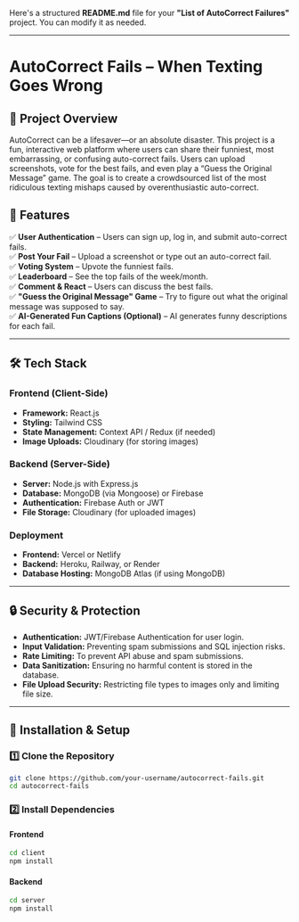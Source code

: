 Here's a structured **README.md** file for your **"List of AutoCorrect Failures"** project. You can modify it as needed.  

---

# **AutoCorrect Fails – When Texting Goes Wrong**  

## **📌 Project Overview**  
AutoCorrect can be a lifesaver—or an absolute disaster. This project is a fun, interactive web platform where users can share their funniest, most embarrassing, or confusing auto-correct fails. Users can upload screenshots, vote for the best fails, and even play a “Guess the Original Message” game. The goal is to create a crowdsourced list of the most ridiculous texting mishaps caused by overenthusiastic auto-correct.  

## **🚀 Features**  
✅ **User Authentication** – Users can sign up, log in, and submit auto-correct fails.  
✅ **Post Your Fail** – Upload a screenshot or type out an auto-correct fail.  
✅ **Voting System** – Upvote the funniest fails.  
✅ **Leaderboard** – See the top fails of the week/month.  
✅ **Comment & React** – Users can discuss the best fails.  
✅ **"Guess the Original Message" Game** – Try to figure out what the original message was supposed to say.  
✅ **AI-Generated Fun Captions (Optional)** – AI generates funny descriptions for each fail.  

---

## **🛠 Tech Stack**  

### **Frontend (Client-Side)**  
- **Framework:** React.js  
- **Styling:** Tailwind CSS  
- **State Management:** Context API / Redux (if needed)  
- **Image Uploads:** Cloudinary (for storing images)  

### **Backend (Server-Side)**  
- **Server:** Node.js with Express.js  
- **Database:** MongoDB (via Mongoose) or Firebase  
- **Authentication:** Firebase Auth or JWT  
- **File Storage:** Cloudinary (for uploaded images)  

### **Deployment**  
- **Frontend:** Vercel or Netlify  
- **Backend:** Heroku, Railway, or Render  
- **Database Hosting:** MongoDB Atlas (if using MongoDB)  

---

## **🔒 Security & Protection**  
- **Authentication:** JWT/Firebase Authentication for user login.  
- **Input Validation:** Preventing spam submissions and SQL injection risks.  
- **Rate Limiting:** To prevent API abuse and spam submissions.  
- **Data Sanitization:** Ensuring no harmful content is stored in the database.  
- **File Upload Security:** Restricting file types to images only and limiting file size.  

---

## **📌 Installation & Setup**  

### **1️⃣ Clone the Repository**  
```bash
git clone https://github.com/your-username/autocorrect-fails.git
cd autocorrect-fails
```

### **2️⃣ Install Dependencies**  
#### **Frontend**  
```bash
cd client
npm install
```
#### **Backend**  
```bash
cd server
npm install
```
